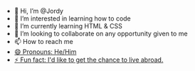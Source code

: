 - 👋 Hi, I’m @Jordy 
- 👀 I’m interested in learning how to code
- 🌱 I’m currently learning HTML & CSS
- 💞️ I’m looking to collaborate on any opportunity given to me
- 📫 How to reach me <a href="linkedin.com/in/jordy-mejia-a8ab96295" LinkedIn/>
- 😄 Pronouns: He/Him
- ⚡ Fun fact: I'd like to get the chance to live abroad.

<!---
Jordy913/Jordy913 is a ✨ special ✨ repository because its `README.md` (this file) appears on your GitHub profile.
You can click the Preview link to take a look at your changes.
--->
